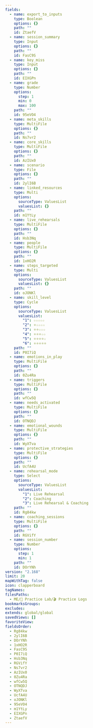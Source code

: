 ```yaml
---
fields:
  - name: export_to_inputs
    type: Boolean
    options: {}
    path: ""
    id: ZtaefV
  - name: session_summary
    type: Input
    options: {}
    path: ""
    id: FasC9S
  - name: key_miss
    type: Input
    options: {}
    path: ""
    id: EIXGPn
  - name: grade
    type: Number
    options:
      step: 1
      min: 0
      max: 100
    path: ""
    id: 95eVO4
  - name: meta_skills
    type: MultiFile
    options: {}
    path: ""
    id: Ns7vr2
  - name: core_skills
    type: MultiFile
    options: {}
    path: ""
    id: AzIUx0
  - name: scenario
    type: File
    options: {}
    path: ""
    id: 2ylI6B
  - name: linked_resources
    type: Multi
    options:
      sourceType: ValuesList
      valuesList: {}
    path: ""
    id: m1YtLy
  - name: live_rehearsals
    type: MultiFile
    options: {}
    path: ""
    id: Hsb3Nq
  - name: people
    type: MultiFile
    options: {}
    path: ""
    id: 1xHO2R
  - name: steps_targeted
    type: Multi
    options:
      sourceType: ValuesList
      valuesList: {}
    path: ""
    id: oJONKl
  - name: skill_level
    type: Cycle
    options:
      sourceType: ValuesList
      valuesList:
        "1": ☆☆☆☆☆
        "2": ⭐☆☆☆☆
        "3": ⭐⭐☆☆☆
        "4": ⭐⭐⭐☆☆
        "5": ⭐⭐⭐⭐☆
        "6": ⭐⭐⭐⭐⭐
    path: ""
    id: P0I7iQ
  - name: emotions_in_play
    type: MultiFile
    options: {}
    path: ""
    id: 0Zu4Ra
  - name: triggers
    type: MultiFile
    options: {}
    path: ""
    id: wfCw5Q
  - name: needs_activated
    type: MultiFile
    options: {}
    path: ""
    id: OTNQDJ
  - name: emotional_wounds
    type: MultiFile
    options: {}
    path: ""
    id: WyXTva
  - name: protective_strategies
    type: MultiFile
    options: {}
    path: ""
    id: UcfA4U
  - name: rehearsal_mode
    type: Select
    options:
      sourceType: ValuesList
      valuesList:
        "1": Live Rehearsal
        "2": Coaching
        "3": Live Rehearsal & Coaching
    path: ""
    id: Rg84kw
  - name: coaching_sessions
    type: MultiFile
    options: {}
    path: ""
    id: RGVifY
  - name: session_number
    type: Number
    options:
      step: 1
      min: 1
    path: ""
    id: DOrYNh
version: "2.168"
limit: 20
mapWithTag: false
icon: clapperboard
tagNames: 
filesPaths:
  - ME/🧪 Practice Lab/🎬 Practice Logs
bookmarksGroups: 
excludes: 
extends: global/global
savedViews: []
favoriteView: 
fieldsOrder:
  - Rg84kw
  - 2ylI6B
  - DOrYNh
  - 1xHO2R
  - FasC9S
  - P0I7iQ
  - Hsb3Nq
  - RGVifY
  - Ns7vr2
  - AzIUx0
  - 0Zu4Ra
  - wfCw5Q
  - OTNQDJ
  - WyXTva
  - UcfA4U
  - oJONKl
  - 95eVO4
  - m1YtLy
  - EIXGPn
  - ZtaefV
---
```

